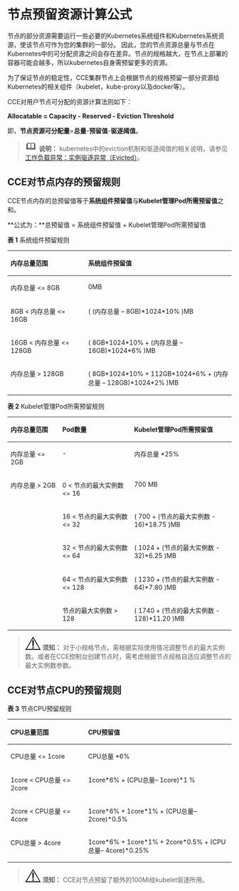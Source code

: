 # 节点预留资源计算公式<a name="cce_01_0178"></a>

节点的部分资源需要运行一些必要的Kubernetes系统组件和Kubernetes系统资源，使该节点可作为您的集群的一部分。 因此，您的节点资源总量与节点在Kubernetes中的可分配资源之间会存在差异。节点的规格越大，在节点上部署的容器可能会越多，所以kubernetes自身需预留更多的资源。

为了保证节点的稳定性，CCE集群节点上会根据节点的规格预留一部分资源给Kubernetes的相关组件（kubelet，kube-proxy以及docker等）。

CCE对用户节点可分配的资源计算法则如下：

**Allocatable = Capacity - Reserved - Eviction Threshold**

即，**节点资源可分配量**=**总量**-**预留值**-**驱逐阈值**。

>![](public_sys-resources/icon-note.gif) **说明：** 
>kubernetes中的eviction机制和驱逐阈值的相关说明，请参见[工作负载异常：实例驱逐异常（Evicted）](https://support.huaweicloud.com/cce_faq/cce_faq_00209.html)。

## CCE对节点内存的预留规则<a name="section16856143934620"></a>

CCE节点内存的总预留值等于**系统组件预留值**与**Kubelet管理Pod所需预留值**之和。

**公式为：**总预留值 = 系统组件预留值 + Kubelet管理Pod所需预留值

**表 1**  系统组件预留规则

<a name="table19962121035915"></a>
<table><thead align="left"><tr id="row15963910105914"><th class="cellrowborder" valign="top" width="34.61%" id="mcps1.2.3.1.1"><p id="p1696331012593"><a name="p1696331012593"></a><a name="p1696331012593"></a>内存总量范围</p>
</th>
<th class="cellrowborder" valign="top" width="65.39%" id="mcps1.2.3.1.2"><p id="p396381013598"><a name="p396381013598"></a><a name="p396381013598"></a>系统组件预留值</p>
</th>
</tr>
</thead>
<tbody><tr id="row496381016596"><td class="cellrowborder" valign="top" width="34.61%" headers="mcps1.2.3.1.1 "><p id="p9426281054"><a name="p9426281054"></a><a name="p9426281054"></a>内存总量 &lt;= 8GB</p>
</td>
<td class="cellrowborder" valign="top" width="65.39%" headers="mcps1.2.3.1.2 "><p id="p7963161019593"><a name="p7963161019593"></a><a name="p7963161019593"></a>0MB</p>
</td>
</tr>
<tr id="row596315106595"><td class="cellrowborder" valign="top" width="34.61%" headers="mcps1.2.3.1.1 "><p id="p1963161014599"><a name="p1963161014599"></a><a name="p1963161014599"></a>8GB &lt; 内存总量 &lt;= 16GB</p>
</td>
<td class="cellrowborder" valign="top" width="65.39%" headers="mcps1.2.3.1.2 "><p id="p10963510135919"><a name="p10963510135919"></a><a name="p10963510135919"></a>( (内存总量 – 8GB)*1024*10% )MB</p>
</td>
</tr>
<tr id="row17963410125919"><td class="cellrowborder" valign="top" width="34.61%" headers="mcps1.2.3.1.1 "><p id="p0963111055917"><a name="p0963111055917"></a><a name="p0963111055917"></a>16GB &lt; 内存总量 &lt;= 128GB</p>
</td>
<td class="cellrowborder" valign="top" width="65.39%" headers="mcps1.2.3.1.2 "><p id="p1896314102596"><a name="p1896314102596"></a><a name="p1896314102596"></a>( 8GB*1024*10% + (内存总量 – 16GB)*1024*6% )MB</p>
</td>
</tr>
<tr id="row189631910175912"><td class="cellrowborder" valign="top" width="34.61%" headers="mcps1.2.3.1.1 "><p id="p8963710135918"><a name="p8963710135918"></a><a name="p8963710135918"></a>内存总量 &gt; 128GB</p>
</td>
<td class="cellrowborder" valign="top" width="65.39%" headers="mcps1.2.3.1.2 "><p id="p10963510105914"><a name="p10963510105914"></a><a name="p10963510105914"></a>( 8GB*1024*10% + 112GB*1024*6% + (内存总量 – 128GB)*1024*2% )MB</p>
</td>
</tr>
</tbody>
</table>

**表 2**  Kubelet管理Pod所需预留规则

<a name="table124614211528"></a>
<table><thead align="left"><tr id="row446112112218"><th class="cellrowborder" valign="top" width="23.122312231223123%" id="mcps1.2.4.1.1"><p id="p4461521121"><a name="p4461521121"></a><a name="p4461521121"></a>内存总量范围</p>
</th>
<th class="cellrowborder" valign="top" width="32.023202320232016%" id="mcps1.2.4.1.2"><p id="p1461142111216"><a name="p1461142111216"></a><a name="p1461142111216"></a>Pod数量</p>
</th>
<th class="cellrowborder" valign="top" width="44.85448544854486%" id="mcps1.2.4.1.3"><p id="p1746117210214"><a name="p1746117210214"></a><a name="p1746117210214"></a>Kubelet管理Pod所需预留值</p>
</th>
</tr>
</thead>
<tbody><tr id="row1246132112212"><td class="cellrowborder" valign="top" width="23.122312231223123%" headers="mcps1.2.4.1.1 "><p id="p84615211023"><a name="p84615211023"></a><a name="p84615211023"></a>内存总量 &lt;= 2GB</p>
</td>
<td class="cellrowborder" valign="top" width="32.023202320232016%" headers="mcps1.2.4.1.2 "><p id="p7461321028"><a name="p7461321028"></a><a name="p7461321028"></a>-</p>
</td>
<td class="cellrowborder" valign="top" width="44.85448544854486%" headers="mcps1.2.4.1.3 "><p id="p1046152115213"><a name="p1046152115213"></a><a name="p1046152115213"></a>内存总量 *25%</p>
</td>
</tr>
<tr id="row1346142120210"><td class="cellrowborder" rowspan="5" valign="top" width="23.122312231223123%" headers="mcps1.2.4.1.1 "><p id="p1846192112212"><a name="p1846192112212"></a><a name="p1846192112212"></a>内存总量 &gt; 2GB</p>
</td>
<td class="cellrowborder" valign="top" width="32.023202320232016%" headers="mcps1.2.4.1.2 "><p id="p74611219215"><a name="p74611219215"></a><a name="p74611219215"></a>0 &lt; 节点的最大实例数 &lt;= 16</p>
</td>
<td class="cellrowborder" valign="top" width="44.85448544854486%" headers="mcps1.2.4.1.3 "><p id="p84617211218"><a name="p84617211218"></a><a name="p84617211218"></a>700 MB</p>
</td>
</tr>
<tr id="row1461152112217"><td class="cellrowborder" valign="top" headers="mcps1.2.4.1.1 "><p id="p94619211127"><a name="p94619211127"></a><a name="p94619211127"></a>16 &lt; 节点的最大实例数 &lt;= 32</p>
</td>
<td class="cellrowborder" valign="top" headers="mcps1.2.4.1.2 "><p id="p146132117210"><a name="p146132117210"></a><a name="p146132117210"></a>( 700 + (节点的最大实例数 - 16)*18.75 )MB</p>
</td>
</tr>
<tr id="row154613212210"><td class="cellrowborder" valign="top" headers="mcps1.2.4.1.1 "><p id="p4461192117218"><a name="p4461192117218"></a><a name="p4461192117218"></a>32 &lt; 节点的最大实例数 &lt;= 64</p>
</td>
<td class="cellrowborder" valign="top" headers="mcps1.2.4.1.2 "><p id="p346182112217"><a name="p346182112217"></a><a name="p346182112217"></a>( 1024 + (节点的最大实例数 - 32)*6.25 )MB</p>
</td>
</tr>
<tr id="row2461102112217"><td class="cellrowborder" valign="top" headers="mcps1.2.4.1.1 "><p id="p124615212021"><a name="p124615212021"></a><a name="p124615212021"></a>64 &lt; 节点的最大实例数 &lt;= 128</p>
</td>
<td class="cellrowborder" valign="top" headers="mcps1.2.4.1.2 "><p id="p114611121626"><a name="p114611121626"></a><a name="p114611121626"></a>( 1230 + (节点的最大实例数 - 64)*7.80 )MB</p>
</td>
</tr>
<tr id="row64617211826"><td class="cellrowborder" valign="top" headers="mcps1.2.4.1.1 "><p id="p846218211324"><a name="p846218211324"></a><a name="p846218211324"></a>节点的最大实例数 &gt; 128</p>
</td>
<td class="cellrowborder" valign="top" headers="mcps1.2.4.1.2 "><p id="p1462162111214"><a name="p1462162111214"></a><a name="p1462162111214"></a>( 1740 + (节点的最大实例数 - 128)*11.20 )MB</p>
</td>
</tr>
</tbody>
</table>

>![](public_sys-resources/icon-notice.gif) **须知：** 
>对于小规格节点，需根据实际使用情况调整节点的最大实例数。或者在CCE控制台创建节点时，需考虑根据节点规格自适应调整节点的最大实例数参数。

## CCE对节点CPU的预留规则<a name="section65041914716"></a>

**表 3**  节点CPU预留规则

<a name="table17922413344"></a>
<table><thead align="left"><tr id="row1895248347"><th class="cellrowborder" valign="top" width="34.61%" id="mcps1.2.3.1.1"><p id="p49162463410"><a name="p49162463410"></a><a name="p49162463410"></a>CPU总量范围</p>
</th>
<th class="cellrowborder" valign="top" width="65.39%" id="mcps1.2.3.1.2"><p id="p1291246343"><a name="p1291246343"></a><a name="p1291246343"></a>CPU预留值</p>
</th>
</tr>
</thead>
<tbody><tr id="row199142416347"><td class="cellrowborder" valign="top" width="34.61%" headers="mcps1.2.3.1.1 "><p id="p1382311613512"><a name="p1382311613512"></a><a name="p1382311613512"></a>CPU总量 &lt;= 1core</p>
</td>
<td class="cellrowborder" valign="top" width="65.39%" headers="mcps1.2.3.1.2 "><p id="p6822196203510"><a name="p6822196203510"></a><a name="p6822196203510"></a>CPU总量 *6%</p>
</td>
</tr>
<tr id="row19914246341"><td class="cellrowborder" valign="top" width="34.61%" headers="mcps1.2.3.1.1 "><p id="p108221962357"><a name="p108221962357"></a><a name="p108221962357"></a>1core &lt; CPU总量 &lt;= 2core</p>
</td>
<td class="cellrowborder" valign="top" width="65.39%" headers="mcps1.2.3.1.2 "><p id="p138211164358"><a name="p138211164358"></a><a name="p138211164358"></a>1core*6% + (CPU总量– 1core)*1 %</p>
</td>
</tr>
<tr id="row591247342"><td class="cellrowborder" valign="top" width="34.61%" headers="mcps1.2.3.1.1 "><p id="p198209653519"><a name="p198209653519"></a><a name="p198209653519"></a>2core &lt; CPU总量 &lt;= 4core</p>
</td>
<td class="cellrowborder" valign="top" width="65.39%" headers="mcps1.2.3.1.2 "><p id="p182096173516"><a name="p182096173516"></a><a name="p182096173516"></a>1core*6% + 1core*1% + (CPU总量– 2core)*0.5%</p>
</td>
</tr>
<tr id="row1795245346"><td class="cellrowborder" valign="top" width="34.61%" headers="mcps1.2.3.1.1 "><p id="p10819663350"><a name="p10819663350"></a><a name="p10819663350"></a>CPU总量 &gt; 4core</p>
</td>
<td class="cellrowborder" valign="top" width="65.39%" headers="mcps1.2.3.1.2 "><p id="p68181765353"><a name="p68181765353"></a><a name="p68181765353"></a>1core*6% + 1core*1% + 2core*0.5% + (CPU总量– 4core)*0.25%</p>
</td>
</tr>
</tbody>
</table>

>![](public_sys-resources/icon-notice.gif) **须知：** 
>CCE对节点预留了额外的100Mi给kubelet驱逐所用。

